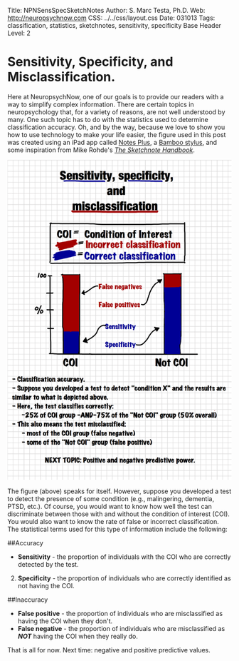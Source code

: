 Title:				NPNSensSpecSketchNotes
Author:				S. Marc Testa, Ph.D.
Web:				http://neuropsychnow.com
CSS:                               ../../css/layout.css
Date:                             031013 
Tags:                            classification, statistics, sketchnotes, sensitivity, specificity
Base Header Level:        2

# Sensitivity, Specificity, and Misclassification. #

Here at NeuropsychNow, one of our goals is to provide our readers with a way to simplify complex information. There are certain topics in neuropsychology that, for a variety of reasons, are not well understood by many. One such topic has to do with the statistics used to determine classification accuracy. Oh, and by the way, because we love to show you how to use technology to make your life easier, the figure used in this post was created using an iPad app called [Notes Plus](http://notesplusapp.com/), a [Bamboo stylus](http://www.wacom.com/Products/BambooStylus.aspx), and some inspiration from Mike Rohde's [*The Sketchnote Handbook*](http://www.amazon.com/The-Sketchnote-Handbook-illustrated-visual/dp/0321857895).

![Sketchnote: Sensitivity, specificity, and misclassification terms][fig_id]

The figure (above) speaks for itself. However, suppose you developed a test to detect the presence of some condition (e.g., malingering, dementia, PTSD, etc.). Of course, you would want to know how well the test can discriminate between those with and without the condition of interest (COI). You would also want to know the rate of false or incorrect classification. The statistical terms used for this type of information include the following:

##Accuracy
- **Sensitivity** - the proportion of individuals with the COI who are correctly detected by the test.
2. **Specificity** - the proportion of individuals who are correctly identified as not having the COI.

##Inaccuracy
- **False positive** - the proportion of individuals who are misclassified as having the COI when they don't.
- **False negative** - the proportion of individuals who are misclassified as ***NOT*** having the COI when they really do.

That is all for now. Next time: negative and positive predictive values.

 


[fig_id]: ../../img/Sensitivity-specificity-misclassification.png